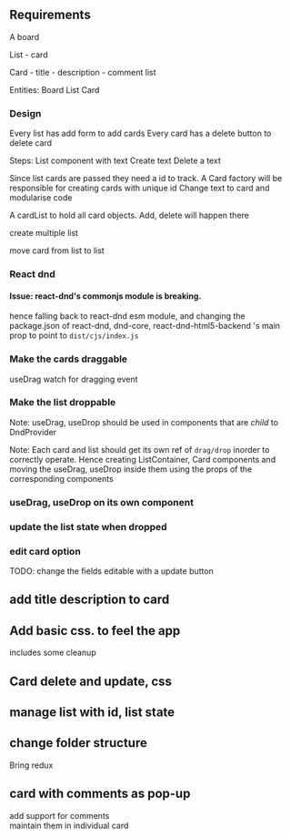 ## Requirements

A board

List
	- card

Card 
	- title 
	- description
	- comment list


Entities:
Board
List
Card

### Design

Every list has add form to add cards
Every card has a delete button to delete card

Steps:
List component with text 
Create text
Delete a text

Since list cards are passed they need a id to track.
A Card factory will be responsible for creating cards with unique id
Change text to card and modularise code

A cardList to hold all card objects. Add, delete will happen there


create multiple list

move card from list to list
### React dnd
#### Issue: react-dnd's commonjs module is breaking.
hence falling back to react-dnd esm module, and changing the package.json of
react-dnd, dnd-core, react-dnd-html5-backend 's main prop to point to `dist/cjs/index.js`


### Make the cards draggable
useDrag
watch for dragging event


### Make the list droppable
Note: useDrag, useDrop should be used in components that are *child* to 
DndProvider

Note: Each card and list should get its own ref of `drag/drop` inorder 
to correctly operate. Hence creating ListContainer, Card components and moving
the useDrag, useDrop inside them using the props of the corresponding components


### useDrag, useDrop on its own component


### update the list state when dropped

### edit card option

TODO: change the fields editable with a update button

## add title description to card

## Add basic css.  to feel the app
includes some cleanup


## Card delete and update, css


## manage list with id, list state

## change folder structure

Bring redux

## card with comments as pop-up
add support for comments  
maintain them in individual card






